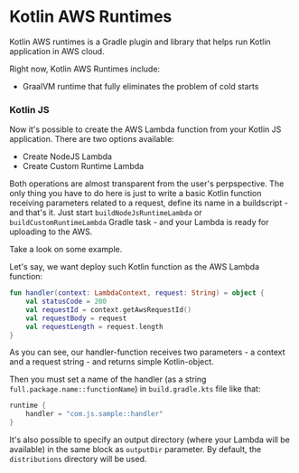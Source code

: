 # Kotlin AWS Runtimes

Kotlin AWS runtimes is a Gradle plugin and library that helps run Kotlin application in AWS cloud.

Right now, Kotlin AWS Runtimes include:
* GraalVM runtime that fully eliminates the problem of cold starts


### Kotlin JS

Now it's possible to create the AWS Lambda function from your Kotlin JS application.
There are two options available:

+ Create NodeJS Lambda
+ Create Custom Runtime Lambda

Both operations are almost transparent from the user's perpspective.
The only thing you have to do here is just to write a basic Kotlin function receiving parameters related to a request, define its name in a buildscript - and that's it.
Just start `buildNodeJsRuntimeLambda` or `buildCustomRuntimeLambda` Gradle task - and your Lambda is ready for uploading to the AWS.

Take a look on some example.

Let's say, we want deploy such Kotlin function as the AWS Lambda function:

```kotlin
fun handler(context: LambdaContext, request: String) = object {
    val statusCode = 200
    val requestId = context.getAwsRequestId()
    val requestBody = request
    val requestLength = request.length
}
```

As you can see, our handler-function receives two parameters - a context and a request string - and returns simple Kotlin-object.

Then you must set a name of the handler (as a string `full.package.name::functionName`) in `build.gradle.kts` file like that:

```gradle
runtime {
    handler = "com.js.sample::handler"
}
```

It's also possible to specify an output directory (where your Lambda will be available) in the same block as `outputDir` parameter. By default, the `distributions` directory will be used.